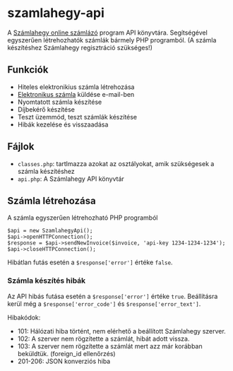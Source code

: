 # szamlahegy-api

A [Számlahegy online számlázó](https://szamlahegy.hu) program API könyvtára. Segítségével egyszerűen
létrehozhatók számlák bármely PHP programból. (A számla készítéshez Számlahegy regisztráció szükséges!)

## Funkciók

* Hiteles elektronikius számla létrehozása
* [Elektronikus számla](https://szamlahegy.hu) küldése e-mail-ben
* Nyomtatott számla készítése
* Díjbekérő készítése
* Teszt üzemmód, teszt számlák készítése
* Hibák kezelése és visszaadása

## Fájlok

* `classes.php`: tartlmazza azokat az osztályokat, amik szükségesek a számla készítéshez
* `api.php`: A Számlahegy API könyvtár

## Számla létrehozása

A számla egyszerűen létrehozható PHP programból

```
$api = new SzamlahegyApi();
$api->openHTTPConnection();
$response = $api->sendNewInvoice($invoice, 'api-key 1234-1234-1234');
$api->closeHTTPConnection();
```

Hibátlan futás esetén a `$response['error']` értéke `false`.

### Számla készítés hibák

Az API hibás futása esetén a `$response['error']` értéke `true`. Beállításra kerül még a
`$response['error_code']` és `$response['error_text']`.

Hibakódok:
* 101: Hálózati hiba történt, nem elérhető a beállított Számlahegy szerver.
* 102: A szerver nem rögzítette a számlát, hibát adott vissza.
* 103: A szerver nem rögzítette a számlát mert azz már korábban beküldtük. (foreign_id ellenőrzés)
* 201-206: JSON konverziós hiba
